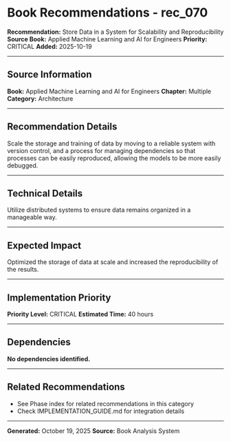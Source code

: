# Book Recommendations - rec_070

**Recommendation:** Store Data in a System for Scalability and Reproducibility
**Source Book:** Applied Machine Learning and AI for Engineers
**Priority:** CRITICAL
**Added:** 2025-10-19

---

## Source Information

**Book:** Applied Machine Learning and AI for Engineers
**Chapter:** Multiple
**Category:** Architecture

---

## Recommendation Details

Scale the storage and training of data by moving to a reliable system with version control, and a process for managing dependencies so that processes can be easily reproduced, allowing the models to be more easily debugged.

---

## Technical Details

Utilize distributed systems to ensure data remains organized in a manageable way.

---

## Expected Impact

Optimized the storage of data at scale and increased the reproducibility of the results.

---

## Implementation Priority

**Priority Level:** CRITICAL
**Estimated Time:** 40 hours

---

## Dependencies

**No dependencies identified.**

---

## Related Recommendations

- See Phase index for related recommendations in this category
- Check IMPLEMENTATION_GUIDE.md for integration details

---

**Generated:** October 19, 2025
**Source:** Book Analysis System
